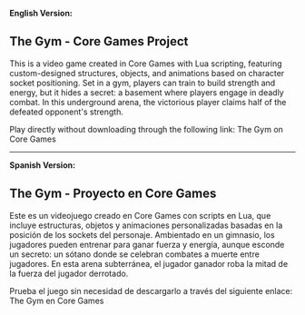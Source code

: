 **English Version:**

## The Gym - Core Games Project
This is a video game created in Core Games with Lua scripting, featuring custom-designed structures, objects, and animations based on character socket positioning. Set in a gym, players can train to build strength and energy, but it hides a secret: a basement where players engage in deadly combat. In this underground arena, the victorious player claims half of the defeated opponent's strength.

Play directly without downloading through the following link: The Gym on Core Games

___

**Spanish Version:**

## The Gym - Proyecto en Core Games
Este es un videojuego creado en Core Games con scripts en Lua, que incluye estructuras, objetos y animaciones personalizadas basadas en la posición de los sockets del personaje. Ambientado en un gimnasio, los jugadores pueden entrenar para ganar fuerza y energía, aunque esconde un secreto: un sótano donde se celebran combates a muerte entre jugadores. En esta arena subterránea, el jugador ganador roba la mitad de la fuerza del jugador derrotado.

Prueba el juego sin necesidad de descargarlo a través del siguiente enlace: The Gym en Core Games
